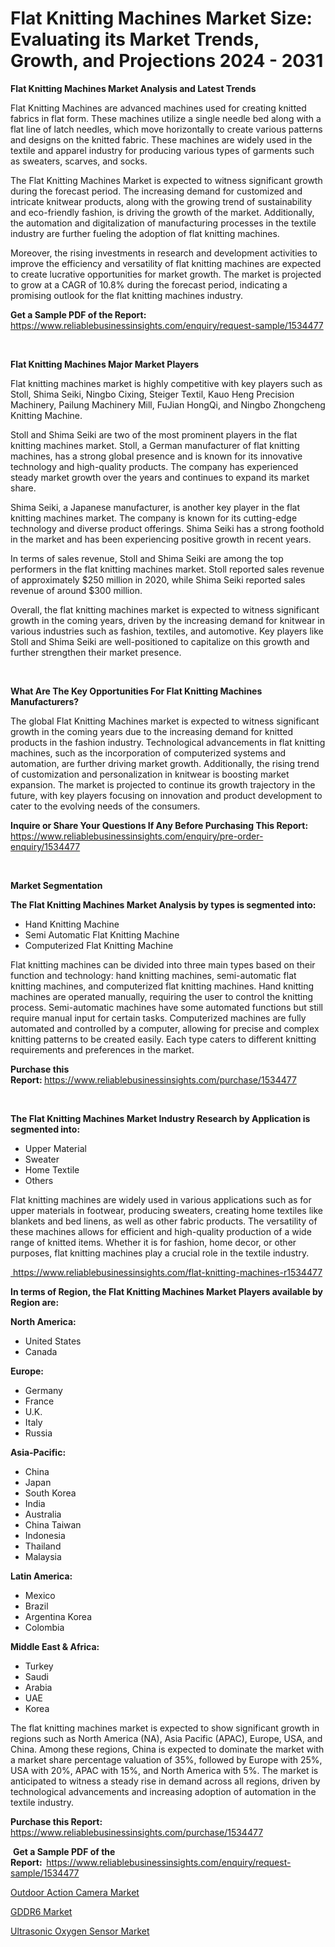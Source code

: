 <p><h1>Flat Knitting Machines Market Size: Evaluating its Market Trends, Growth, and Projections 2024 - 2031</h1></p><p><strong>Flat Knitting Machines Market Analysis and Latest Trends</strong></p>
<p><p>Flat Knitting Machines are advanced machines used for creating knitted fabrics in flat form. These machines utilize a single needle bed along with a flat line of latch needles, which move horizontally to create various patterns and designs on the knitted fabric. These machines are widely used in the textile and apparel industry for producing various types of garments such as sweaters, scarves, and socks.</p><p>The Flat Knitting Machines Market is expected to witness significant growth during the forecast period. The increasing demand for customized and intricate knitwear products, along with the growing trend of sustainability and eco-friendly fashion, is driving the growth of the market. Additionally, the automation and digitalization of manufacturing processes in the textile industry are further fueling the adoption of flat knitting machines.</p><p>Moreover, the rising investments in research and development activities to improve the efficiency and versatility of flat knitting machines are expected to create lucrative opportunities for market growth. The market is projected to grow at a CAGR of 10.8% during the forecast period, indicating a promising outlook for the flat knitting machines industry.</p></p>
<p><strong>Get a Sample PDF of the Report:&nbsp;</strong> <a href="https://www.reliablebusinessinsights.com/enquiry/request-sample/1534477">https://www.reliablebusinessinsights.com/enquiry/request-sample/1534477</a></p>
<p>&nbsp;</p>
<p><strong>Flat Knitting Machines Major Market Players</strong></p>
<p><p>Flat knitting machines market is highly competitive with key players such as Stoll, Shima Seiki, Ningbo Cixing, Steiger Textil, Kauo Heng Precision Machinery, Pailung Machinery Mill, FuJian HongQi, and Ningbo Zhongcheng Knitting Machine.</p><p>Stoll and Shima Seiki are two of the most prominent players in the flat knitting machines market. Stoll, a German manufacturer of flat knitting machines, has a strong global presence and is known for its innovative technology and high-quality products. The company has experienced steady market growth over the years and continues to expand its market share.</p><p>Shima Seiki, a Japanese manufacturer, is another key player in the flat knitting machines market. The company is known for its cutting-edge technology and diverse product offerings. Shima Seiki has a strong foothold in the market and has been experiencing positive growth in recent years.</p><p>In terms of sales revenue, Stoll and Shima Seiki are among the top performers in the flat knitting machines market. Stoll reported sales revenue of approximately $250 million in 2020, while Shima Seiki reported sales revenue of around $300 million.</p><p>Overall, the flat knitting machines market is expected to witness significant growth in the coming years, driven by the increasing demand for knitwear in various industries such as fashion, textiles, and automotive. Key players like Stoll and Shima Seiki are well-positioned to capitalize on this growth and further strengthen their market presence.</p></p>
<p>&nbsp;</p>
<p><strong>What Are The Key Opportunities For Flat Knitting Machines Manufacturers?</strong></p>
<p><p>The global Flat Knitting Machines market is expected to witness significant growth in the coming years due to the increasing demand for knitted products in the fashion industry. Technological advancements in flat knitting machines, such as the incorporation of computerized systems and automation, are further driving market growth. Additionally, the rising trend of customization and personalization in knitwear is boosting market expansion. The market is projected to continue its growth trajectory in the future, with key players focusing on innovation and product development to cater to the evolving needs of the consumers.</p></p>
<p><strong>Inquire or Share Your Questions If Any Before Purchasing This Report:</strong> <a href="https://www.reliablebusinessinsights.com/enquiry/pre-order-enquiry/1534477">https://www.reliablebusinessinsights.com/enquiry/pre-order-enquiry/1534477</a></p>
<p>&nbsp;</p>
<p><strong>Market Segmentation</strong></p>
<p><strong>The Flat Knitting Machines Market Analysis by types is segmented into:</strong></p>
<p><ul><li>Hand Knitting Machine</li><li>Semi Automatic Flat Knitting Machine</li><li>Computerized Flat Knitting Machine</li></ul></p>
<p><p>Flat knitting machines can be divided into three main types based on their function and technology: hand knitting machines, semi-automatic flat knitting machines, and computerized flat knitting machines. Hand knitting machines are operated manually, requiring the user to control the knitting process. Semi-automatic machines have some automated functions but still require manual input for certain tasks. Computerized machines are fully automated and controlled by a computer, allowing for precise and complex knitting patterns to be created easily. Each type caters to different knitting requirements and preferences in the market.</p></p>
<p><strong>Purchase this Report:&nbsp;</strong><a href="https://www.reliablebusinessinsights.com/purchase/1534477">https://www.reliablebusinessinsights.com/purchase/1534477</a></p>
<p>&nbsp;</p>
<p><strong>The Flat Knitting Machines Market Industry Research by Application is segmented into:</strong></p>
<p><ul><li>Upper Material</li><li>Sweater</li><li>Home Textile</li><li>Others</li></ul></p>
<p><p>Flat knitting machines are widely used in various applications such as for upper materials in footwear, producing sweaters, creating home textiles like blankets and bed linens, as well as other fabric products. The versatility of these machines allows for efficient and high-quality production of a wide range of knitted items. Whether it is for fashion, home decor, or other purposes, flat knitting machines play a crucial role in the textile industry.</p></p>
<p><a href="https://www.reliablebusinessinsights.com/flat-knitting-machines-r1534477">&nbsp;https://www.reliablebusinessinsights.com/flat-knitting-machines-r1534477</a></p>
<p><strong>In terms of Region, the Flat Knitting Machines Market Players available by Region are:</strong></p>
<p>
    <p> <strong> North America: </strong>
        <ul>
            <li>United States</li>
            <li>Canada</li>
        </ul>
        </p> 
    <p> <strong> Europe: </strong>
        <ul>
            <li>Germany</li>
            <li>France</li>
            <li>U.K.</li>
            <li>Italy</li>
            <li>Russia</li>
        </ul>
        </p> 
    <p> <strong> Asia-Pacific: </strong>
        <ul>
            <li>China</li>
            <li>Japan</li>
            <li>South Korea</li>
            <li>India</li>
            <li>Australia</li>
            <li>China Taiwan</li>
            <li>Indonesia</li>
            <li>Thailand</li>
            <li>Malaysia</li>
        </ul>
        </p> 
    <p> <strong> Latin America: </strong>
        <ul>
            <li>Mexico</li>
            <li>Brazil</li>
            <li>Argentina Korea</li>
            <li>Colombia</li>
        </ul>
        </p> 
    <p> <strong> Middle East & Africa: </strong>
        <ul>
            <li>Turkey</li>
            <li>Saudi</li>
            <li>Arabia</li>
            <li>UAE</li>
            <li>Korea</li>
        </ul>
    </p>
    </p>
<p><p>The flat knitting machines market is expected to show significant growth in regions such as North America (NA), Asia Pacific (APAC), Europe, USA, and China. Among these regions, China is expected to dominate the market with a market share percentage valuation of 35%, followed by Europe with 25%, USA with 20%, APAC with 15%, and North America with 5%. The market is anticipated to witness a steady rise in demand across all regions, driven by technological advancements and increasing adoption of automation in the textile industry.</p></p>
<p><strong>Purchase this Report: </strong><a href="https://www.reliablebusinessinsights.com/purchase/1534477">https://www.reliablebusinessinsights.com/purchase/1534477</a></p>
<p>&nbsp;<strong>Get a Sample PDF of the Report:&nbsp;&nbsp;</strong><a href="https://www.reliablebusinessinsights.com/enquiry/request-sample/1534477">https://www.reliablebusinessinsights.com/enquiry/request-sample/1534477</a></p>
<p><strong></strong></p>
<p><p><a href="https://github.com/sardarp081/Market-Research-Report-List-1/blob/main/outdoor-action-camera-market.md">Outdoor Action Camera Market</a></p><p><a href="https://github.com/hzxpgedq27/Market-Research-Report-List-1/blob/main/gddr6-market.md">GDDR6 Market</a></p><p><a href="https://github.com/waylose1223/Market-Research-Report-List-1/blob/main/ultrasonic-oxygen-sensor-market.md">Ultrasonic Oxygen Sensor Market</a></p></p>